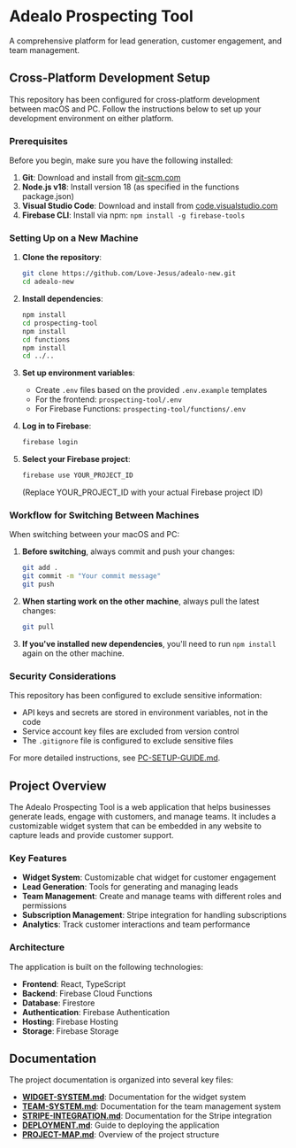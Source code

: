 # Adealo Prospecting Tool

A comprehensive platform for lead generation, customer engagement, and team management.

## Cross-Platform Development Setup

This repository has been configured for cross-platform development between macOS and PC. Follow the instructions below to set up your development environment on either platform.

### Prerequisites

Before you begin, make sure you have the following installed:

1. **Git**: Download and install from [git-scm.com](https://git-scm.com/downloads)
2. **Node.js v18**: Install version 18 (as specified in the functions package.json)
3. **Visual Studio Code**: Download and install from [code.visualstudio.com](https://code.visualstudio.com/)
4. **Firebase CLI**: Install via npm: `npm install -g firebase-tools`

### Setting Up on a New Machine

1. **Clone the repository**:
   ```bash
   git clone https://github.com/Love-Jesus/adealo-new.git
   cd adealo-new
   ```

2. **Install dependencies**:
   ```bash
   npm install
   cd prospecting-tool
   npm install
   cd functions
   npm install
   cd ../..
   ```

3. **Set up environment variables**:
   - Create `.env` files based on the provided `.env.example` templates
   - For the frontend: `prospecting-tool/.env`
   - For Firebase Functions: `prospecting-tool/functions/.env`

4. **Log in to Firebase**:
   ```bash
   firebase login
   ```

5. **Select your Firebase project**:
   ```bash
   firebase use YOUR_PROJECT_ID
   ```
   (Replace YOUR_PROJECT_ID with your actual Firebase project ID)

### Workflow for Switching Between Machines

When switching between your macOS and PC:

1. **Before switching**, always commit and push your changes:
   ```bash
   git add .
   git commit -m "Your commit message"
   git push
   ```

2. **When starting work on the other machine**, always pull the latest changes:
   ```bash
   git pull
   ```

3. **If you've installed new dependencies**, you'll need to run `npm install` again on the other machine.

### Security Considerations

This repository has been configured to exclude sensitive information:

- API keys and secrets are stored in environment variables, not in the code
- Service account key files are excluded from version control
- The `.gitignore` file is configured to exclude sensitive files

For more detailed instructions, see [PC-SETUP-GUIDE.md](PC-SETUP-GUIDE.md).

## Project Overview

The Adealo Prospecting Tool is a web application that helps businesses generate leads, engage with customers, and manage teams. It includes a customizable widget system that can be embedded in any website to capture leads and provide customer support.

### Key Features

- **Widget System**: Customizable chat widget for customer engagement
- **Lead Generation**: Tools for generating and managing leads
- **Team Management**: Create and manage teams with different roles and permissions
- **Subscription Management**: Stripe integration for handling subscriptions
- **Analytics**: Track customer interactions and team performance

### Architecture

The application is built on the following technologies:

- **Frontend**: React, TypeScript
- **Backend**: Firebase Cloud Functions
- **Database**: Firestore
- **Authentication**: Firebase Authentication
- **Hosting**: Firebase Hosting
- **Storage**: Firebase Storage

## Documentation

The project documentation is organized into several key files:

- [**WIDGET-SYSTEM.md**](./prospecting-tool/WIDGET-SYSTEM.md): Documentation for the widget system
- [**TEAM-SYSTEM.md**](./prospecting-tool/TEAM-SYSTEM.md): Documentation for the team management system
- [**STRIPE-INTEGRATION.md**](./prospecting-tool/STRIPE-INTEGRATION.md): Documentation for the Stripe integration
- [**DEPLOYMENT.md**](./prospecting-tool/DEPLOYMENT.md): Guide to deploying the application
- [**PROJECT-MAP.md**](./prospecting-tool/PROJECT-MAP.md): Overview of the project structure
